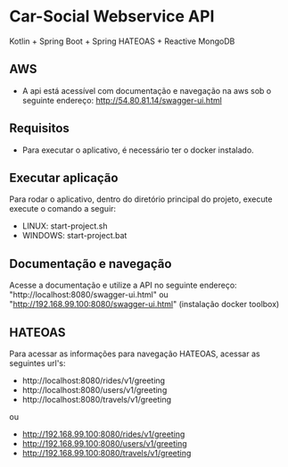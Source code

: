 # Car-Social Webservice API
Kotlin + Spring Boot + Spring HATEOAS + Reactive MongoDB

## AWS
- A api está acessível com documentação e navegação na aws sob o seguinte endereço: http://54.80.81.14/swagger-ui.html

## Requisitos
- Para executar o aplicativo, é necessário ter o docker instalado.

## Executar aplicação
Para rodar o aplicativo, dentro do diretório principal do projeto, execute execute o comando a seguir:  

- LINUX: start-project.sh
- WINDOWS: start-project.bat

## Documentação e navegação

Acesse a documentação e utilize a API no seguinte endereço: "http://localhost:8080/swagger-ui.html" ou "http://192.168.99.100:8080/swagger-ui.html" (instalação docker toolbox)

## HATEOAS

Para acessar as informações para navegação HATEOAS, acessar as seguintes url's: 

- http://localhost:8080/rides/v1/greeting
- http://localhost:8080/users/v1/greeting
- http://localhost:8080/travels/v1/greeting

ou 

- http://192.168.99.100:8080/rides/v1/greeting
- http://192.168.99.100:8080/users/v1/greeting
- http://192.168.99.100:8080/travels/v1/greeting
